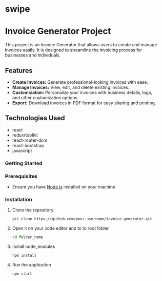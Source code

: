 # swipe
# Invoice Generator Project

This project is an Invoice Generator that allows users to create and manage invoices easily. It is designed to streamline the invoicing process for businesses and individuals.

## Features

- **Create Invoices:** Generate professional-looking invoices with ease.
- **Manage Invoices:** View, edit, and delete existing invoices.
- **Customization:** Personalize your invoices with business details, logo, and other customization options.
- **Export:** Download invoices in PDF format for easy sharing and printing.

## Technologies Used

- react
- redux/toolkit
- react-router-dom
- react-bootstrap
- javascript

### Getting Started
### Prerequisites
- Ensure you have [Node.js](https://nodejs.org/) installed on your machine.

### Installation

1. Clone the repository:

   ```bash
   git clone https://github.com/your-username/invoice-generator.git
   ```
2. Open it on your code editor and to to root folder
    ```bash
   cd folder_name
    ```
2. Install node_modules
   ```bash
   npm install
   ```
4. Run the application
   ```bash
   npm start
   ```
